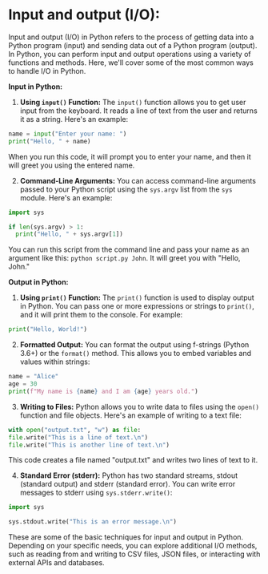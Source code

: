# Input and output (I/O):

Input and output (I/O) in Python refers to the process of getting data into a Python program (input) and sending data out of a Python program (output). In Python, you can perform input and output operations using a variety of functions and methods. Here, we'll cover some of the most common ways to handle I/O in Python.

**Input in Python:**

1. **Using `input()` Function:**
 The `input()` function allows you to get user input from the keyboard. It reads a line of text from the user and returns it as a string. Here's an example:

```python
name = input("Enter your name: ")
print("Hello, " + name)
```

 When you run this code, it will prompt you to enter your name, and then it will greet you using the entered name.

2. **Command-Line Arguments:**
 You can access command-line arguments passed to your Python script using the `sys.argv` list from the `sys` module. Here's an example:

```python
import sys

if len(sys.argv) > 1:
  print("Hello, " + sys.argv[1])
```

You can run this script from the command line and pass your name as an argument like this: `python script.py John`. It will greet you with "Hello, John."

**Output in Python:**

1. **Using `print()` Function:**
 The `print()` function is used to display output in Python. You can pass one or more expressions or strings to `print()`, and it will print them to the console. For example:

```python
print("Hello, World!")
```

2. **Formatted Output:**
You can format the output using f-strings (Python 3.6+) or the `format()` method. This allows you to embed variables and values within strings:

```python
name = "Alice"
age = 30
print(f"My name is {name} and I am {age} years old.")
```

3. **Writing to Files:**
Python allows you to write data to files using the `open()` function and file objects. Here's an example of writing to a text file:

```python
with open("output.txt", "w") as file:
file.write("This is a line of text.\n")
file.write("This is another line of text.\n")
```

This code creates a file named "output.txt" and writes two lines of text to it.

4. **Standard Error (stderr):**
Python has two standard streams, stdout (standard output) and stderr (standard error). You can write error messages to stderr using `sys.stderr.write()`:

```python
import sys

sys.stdout.write("This is an error message.\n")
```

These are some of the basic techniques for input and output in Python. Depending on your specific needs, you can explore additional I/O methods, such as reading from and writing to CSV files, JSON files, or interacting with external APIs and databases.
